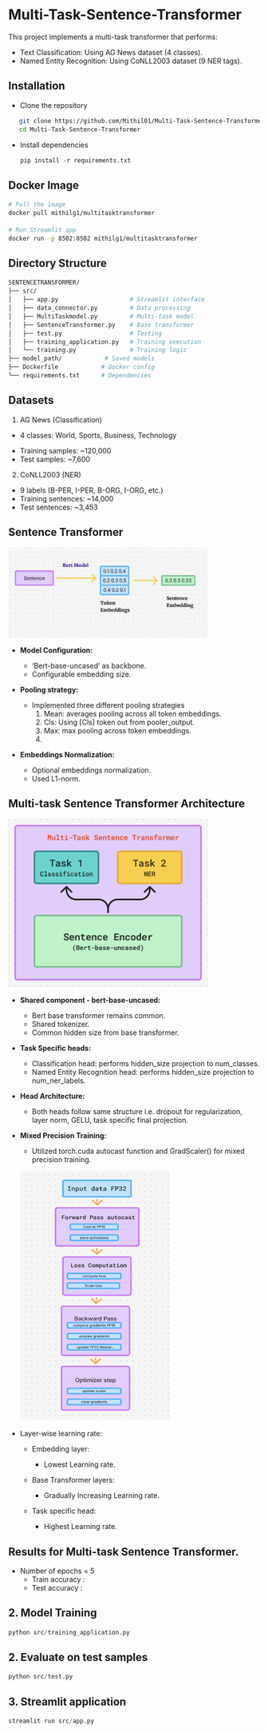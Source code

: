 # Multi-Task-Sentence-Transformer

This project implements a multi-task transformer that performs:

- Text Classification: Using AG News dataset (4 classes).
- Named Entity Recognition: Using CoNLL2003 dataset (9 NER tags).

## Installation
- Clone the repository
```bash  
   git clone https://github.com/Mithil01/Multi-Task-Sentence-Transformer.git
   cd Multi-Task-Sentence-Transformer
```

- Install dependencies
  ```python
  pip install -r requirements.txt
  ```
## Docker Image
```bash
# Pull the image
docker pull mithilg1/multitasktransformer

# Run Streamlit app
docker run -p 8502:8502 mithilg1/multitasktransformer
```
## Directory Structure
```bash
SENTENCETRANSFORMER/
├── src/
│   ├── app.py                    # Streamlit interface
│   ├── data_connector.py         # Data processing
│   ├── MultiTaskmodel.py         # Multi-task model
│   ├── SentenceTransformer.py    # Base transformer
│   ├── test.py                   # Testing
│   ├── training_application.py   # Training execution  
│   └── training.py               # Training logic
├── model_path/            # Saved models
├── Dockerfile            # Docker config
└── requirements.txt      # Dependencies
```

## Datasets
 1. AG News (Classification)

 - 4 classes: World, Sports, Business, Technology </p>
- Training samples: ~120,000 
- Test samples: ~7,600

2. CoNLL2003 (NER)

- 9 labels (B-PER, I-PER, B-ORG, I-ORG, etc.)
- Training sentences: ~14,000
- Test sentences: ~3,453

## Sentence Transformer
<p align="left">
  <img src="https://github.com/Mithil01/Multi-Task-Sentence-Transformer/blob/main/images/sentence_transformer.png" width="400">
</p>

- **Model Configuration:**
  - ‘Bert-base-uncased’ as backbone.
  - Configurable embedding size.

- **Pooling strategy:**
     - Implemented three different pooling strategies
       1. Mean: averages pooling across all token embeddings.
       2. Cls: Using [Cls] token out from pooler_output. 
       3. Max: max pooling across token embeddings.
       4. 
- **Embeddings Normalization:**
     - Optional embeddings normalization.
     - Used L1-norm.


## Multi-task Sentence Transformer Architecture
<p align="left">
  <img src="https://github.com/Mithil01/Multi-Task-Sentence-Transformer/blob/main/images/model.png" width="400">
</p>

- **Shared component - bert-base-uncased:**
    - Bert base transformer remains common.
    - Shared tokenizer.
    - Common hidden size from base transformer.
- **Task Specific heads:**
   - Classification head: performs hidden_size projection to num_classes.
   - Named Entity Recognition head: performs hidden_size projection to num_ner_labels.

- **Head Architecture:**
    - Both heads follow same structure i.e. dropout for regularization, layer norm, GELU, task specific final projection.
- **Mixed Precision Training:**
    - Utilized torch.cuda autocast function and GradScaler() for mixed precision training.
  <p align="left">
  <img src="https://github.com/Mithil01/Multi-Task-Sentence-Transformer/blob/main/images/mixed_precision.png" width="300" height="500">
</p>

- Layer-wise learning rate:

  - Embedding layer:
    - Lowest Learning rate.

  - Base Transformer layers:
    - Gradually Increasing Learning rate.

  - Task specific head:
    - Highest Learning rate.
      
## Results for Multi-task Sentence Transformer.
   - Number of epochs = 5
     - Train accuracy :
     - Test accuracy :
    
## 2. Model Training
``` python
python src/training_application.py
```

## 2. Evaluate on test samples
``` python
python src/test.py
```

## 3. Streamlit application
``` python
streamlit run src/app.py
```
